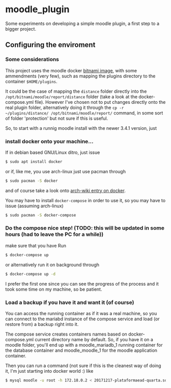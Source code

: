 # moodle_plugin
Some experiments on developing a simple moodle plugin, a first step to a bigger project.

## Configuring the enviroment

### Some considerations

This project uses the moodle docker [bitnami image](https://hub.docker.com/r/bitnami/moodle/~/dockerfile/),
with some ammendments (very few), such as mapping the plugins directory to the container `$HOME/plugins`.

It could be the case of mapping the `distance` folder directly into
the `/opt/bitnami/moodle/report/distance` folder (take a look at the docker-compose.yml file).
However I've chosen not to put changes directly onto the real plugin folder, alternatively
doing it through the `cp -r ~/plugins/distance/ /opt/bitnami/moodle/report/`
command, in some sort of folder 'protection' but not sure if this is useful.

So, to start with a runnig moodle install with the newer 3.4.1 version, just

### install docker onto your machine...

If in debian based GNU/Linux ditro, just issue

```bash
$ sudo apt install docker
```

or if, like me, you use arch-linux just use pacman through

```bash
$ sudo pacman -S docker
```

and of course take a look onto [arch-wiki entry on docker](https://wiki.archlinux.org/index.php/Docker).

You may have to install `docker-compose` in order to use it, so you may have to issue (assuming arch-linux)

```bash
$ sudo pacman -S docker-compose
```

### Do the compose nice step! (TODO: this will be updated in some hours (had to leave the PC for a while))

make sure that you have Run

```bash
$ docker-compose up
```

or alternatively run it on background through

```bash
$ docker-compose up -d
```

I prefer the first one since you can see the progress of the process and it took
some time on my machine, so be patient.

### Load a backup if you have it and want it (of course)

You can access the running container as if it was a real machine, so you can connect
to the mariabd instance of the compose service and load (or restore from) a backup right into it.

The compose service creates containers names based on docker-compose.yml current directory name by default.
So, if you have it on a moodle folder, you'll end up with a moodle_mariadb_1 running container for
the database container and moodle_moodle_1 for the moodle application container.

Then you can run a command (not sure if this is the cleanest way of doing it, I'm just starting into docker world :)
like

```bash
$ mysql moodle -u root -h 172.18.0.2 < 20171217-plataformaead-quarta.sql
```
